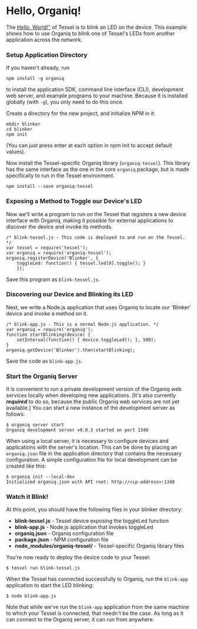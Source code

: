 # Hello, Organiq!

The [Hello, World!"](http://start.tessel.io/blinky) of Tessel is to blink an LED on the device. This example shows how to use Organiq to blink one of Tessel's LEDs from another application across the network.

### Setup Application Directory

If you haven't already, run 

    npm install -g organiq

to install the application SDK, command line interface (CLI), development web server, and example programs to your machine. Because it is installed globally (with `-g`), you only need to do this once.

Create a directory for the new project, and initialize NPM in it:

    mkdir blinker
    cd blinker
    npm init

(You can just press enter at each option in npm init to accept default values).

Now install the Tessel-specific Organiq library (`organiq-tessel`). This library has the same interface as the one in the core `organiq` package, but is made specifically to run in the Tessel environment.

    npm install --save organiq-tessel


### Exposing a Method to Toggle our Device's LED

Now we'll write a program to run on the Tessel that registers a new device interface with Organiq, making it possible for external applications to discover the device and invoke its methods.

    /* blink-tessel.js - This code is deployed to and run on the Tessel. */
    var tessel = require('tessel');
    var organiq = require('organiq-tessel');
    organiq.registerDevice('Blinker', {
        toggleLed: function() { tessel.led[0].toggle(); }
        });

Save this program as `blink-tessel.js`. 


### Discovering our Device and Blinking its LED

Next, we write a Node.js application that uses Organiq to locate our 'Blinker' device and invoke a method on it.

    /* blink-app.js - This is a normal Node.js application. */
    var organiq = require('organiq');
    function startBlinking(device) {
        setInterval(function() { device.toggleLed(); }, 500);
    }
    organiq.getDevice('Blinker').then(startBlinking);

Save the code as `blink-app.js`. 


### Start the Organiq Server

It is convenient to run a private development version of the Organiq web services locally when developing new applications. [It's also currently ***required*** to do so, because the public Organiq web services are not yet available.] You can start a new instance of the development server as follows:

    $ organiq server start
    Organiq development server v0.0.3 started on port 1340

When using a local server, it is necessary to configure devices and applications with the server's location. This can be done by placing an `organiq.json` file in the application directory that contains the necessary configuration.  A simple configuration file for local development can be created like this:

    $ organiq init --local-dev
    Initialized organiq.json with API root: http://<ip-address>:1340


### Watch it Blink!

At this point, you should have the following files in your blinker directory:

* **blink-tessel.js** - Tessel device exposing the toggleLed function
* **blink-app.js** - Node.js application that invokes toggleLed
* **organiq.json** - Organiq configuration file 
* **package.json** - NPM configuration file
* **node_modules/organiq-tessel/** - Tessel-specific Organiq library files

You're now ready to deploy the device code to your Tessel:

    $ tessel run blink-tessel.js

When the Tessel has connected successfully to Organiq, run the `blink-app` application to start the LED blinking:

    $ node blink-app.js

Note that while we've run the `blink-app` application from the same machine to which your Tessel is connected, that needn't be the case. As long as it can connect to the Organiq server, it can run from anywhere.
